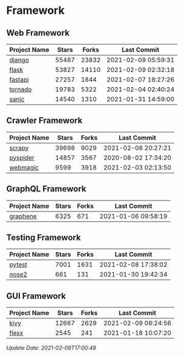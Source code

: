 # Framework

## Web Framework
| Project Name | Stars | Forks | Last Commit |
| ------------ | ----- | ----- | ----------- |
| [django](https://github.com/django/django) | 55487 | 23832 | 2021-02-09 05:59:31 |
| [flask](https://github.com/pallets/flask) | 53827 | 14110 | 2021-02-09 02:32:18 |
| [fastapi](https://github.com/tiangolo/fastapi) | 27257 | 1844 | 2021-02-07 18:27:26 |
| [tornado](https://github.com/tornadoweb/tornado) | 19783 | 5322 | 2021-02-04 02:40:24 |
| [sanic](https://github.com/sanic-org/sanic) | 14540 | 1310 | 2021-01-31 14:59:00 |

## Crawler Framework
| Project Name | Stars | Forks | Last Commit |
| ------------ | ----- | ----- | ----------- |
| [scrapy](https://github.com/scrapy/scrapy) | 39698 | 9029 | 2021-02-08 20:27:21 |
| [pyspider](https://github.com/binux/pyspider) | 14857 | 3567 | 2020-08-02 17:34:20 |
| [webmagic](https://github.com/code4craft/webmagic) | 9599 | 3918 | 2021-02-03 02:13:50 |

## GraphQL Framework
| Project Name | Stars | Forks | Last Commit |
| ------------ | ----- | ----- | ----------- |
| [graphene](https://github.com/graphql-python/graphene) | 6325 | 671 | 2021-01-06 09:58:19 |

## Testing Framework
| Project Name | Stars | Forks | Last Commit |
| ------------ | ----- | ----- | ----------- |
| [pytest](https://github.com/pytest-dev/pytest) | 7001 | 1631 | 2021-02-08 17:38:02 |
| [nose2](https://github.com/nose-devs/nose2) | 661 | 131 | 2021-01-30 19:42:34 |

## GUI Framework
| Project Name | Stars | Forks | Last Commit |
| ------------ | ----- | ----- | ----------- |
| [kivy](https://github.com/kivy/kivy) | 12667 | 2629 | 2021-02-09 08:24:56 |
| [flexx](https://github.com/flexxui/flexx) | 2545 | 241 | 2021-01-18 10:07:20 |

*Update Date: 2021-02-09T17:00:48*